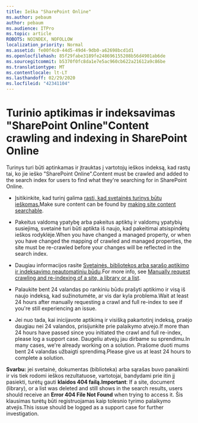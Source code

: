 ```yaml
---
title: Ieška "SharePoint Online"
ms.author: pebaum
author: pebaum
ms.audience: ITPro
ms.topic: article
ROBOTS: NOINDEX, NOFOLLOW
localization_priority: Normal
ms.assetid: fe00f4c0-44d5-49d4-9db0-a62698bcd1d1
ms.openlocfilehash: 85f29fabe3189fe248696155208b56d4901ab6de
ms.sourcegitcommit: b5370f0fc8da1e7e5ac960cb622a21612a9c86be
ms.translationtype: MT
ms.contentlocale: lt-LT
ms.lasthandoff: 02/29/2020
ms.locfileid: "42341104"
---
```

# <a name="content-crawling-and-indexing-in-sharepoint-online"></a><span data-ttu-id="4eb59-102">Turinio aptikimas ir indeksavimas "SharePoint Online"</span><span class="sxs-lookup"><span data-stu-id="4eb59-102">Content crawling and indexing in SharePoint Online</span></span>

<span data-ttu-id="4eb59-103">Turinys turi būti aptinkamas ir įtrauktas į vartotojų ieškos indeksą, kad rastų tai, ko jie ieško "SharePoint Online".</span><span class="sxs-lookup"><span data-stu-id="4eb59-103">Content must be crawled and added to the search index for users to find what they're searching for in SharePoint Online.</span></span>

- <span data-ttu-id="4eb59-104">Įsitikinkite, kad turinį galima [rasti, kad svetainės turinys būtų ieškomas.](https://docs.microsoft.com/sharepoint/make-site-content-searchable)</span><span class="sxs-lookup"><span data-stu-id="4eb59-104">Make sure content can be found by [making site content searchable](https://docs.microsoft.com/sharepoint/make-site-content-searchable).</span></span>

- <span data-ttu-id="4eb59-105">Pakeitus valdomą ypatybę arba pakeitus aptiktų ir valdomų ypatybių susiejimą, svetainė turi būti aptikta iš naujo, kad pakeitimai atsispindėtų ieškos rodyklėje.</span><span class="sxs-lookup"><span data-stu-id="4eb59-105">When you have changed a managed property, or when you have changed the mapping of crawled and managed properties, the site must be re-crawled before your changes will be reflected in the search index.</span></span>

- <span data-ttu-id="4eb59-106">Daugiau informacijos rasite [Svetainės, bibliotekos arba sąrašo aptikimo ir indeksavimo neautomatiniu būdu](https://docs.microsoft.com/sharepoint/crawl-site-content).</span><span class="sxs-lookup"><span data-stu-id="4eb59-106">For more info, see [Manually request crawling and re-indexing of a site, a library or a list](https://docs.microsoft.com/sharepoint/crawl-site-content).</span></span>

- <span data-ttu-id="4eb59-107">Palaukite bent 24 valandas po rankiniu būdu prašyti aptikimo ir visą iš naujo indeksą, kad sužinotumėte, ar vis dar kyla problema.</span><span class="sxs-lookup"><span data-stu-id="4eb59-107">Wait at least 24 hours after manually requesting a crawl and full re-index to see if you're still experiencing an issue.</span></span>

- <span data-ttu-id="4eb59-108">Jei nuo tada, kai inicijavote aptikimą ir visišką pakartotinį indeksą, praėjo daugiau nei 24 valandos, prisijunkite prie palaikymo atvejo.</span><span class="sxs-lookup"><span data-stu-id="4eb59-108">If more than 24 hours have passed since you initiated the crawl and full re-index, please log a support case.</span></span> <span data-ttu-id="4eb59-109">Daugeliu atvejų jau dirbame su sprendimu.</span><span class="sxs-lookup"><span data-stu-id="4eb59-109">In many cases, we're already working on a solution.</span></span> <span data-ttu-id="4eb59-110">Prašome duoti mums bent 24 valandas užbaigti sprendimą.</span><span class="sxs-lookup"><span data-stu-id="4eb59-110">Please give us at least 24 hours to complete a solution.</span></span>

<span data-ttu-id="4eb59-111">**Svarbu:** jei svetainė, dokumentas (biblioteka) arba sąrašas buvo panaikinti ir vis tiek rodomi ieškos rezultatuose, vartotojai, bandydami prie itin jį pasiekti, turėtų gauti **klaidos 404 failą.**</span><span class="sxs-lookup"><span data-stu-id="4eb59-111">**Important**: If a site, document (library), or a list was deleted and still shows in the search results, users should receive an **Error 404 File Not Found** when trying to access it.</span></span> <span data-ttu-id="4eb59-112">Šis klausimas turėtų būti registruojamas kaip tolesnio tyrimo palaikymo atvejis.</span><span class="sxs-lookup"><span data-stu-id="4eb59-112">This issue should be logged as a support case for further investigation.</span></span>



